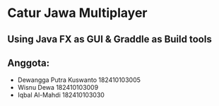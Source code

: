 # Catur Jawa Multiplayer
 
## Using Java FX as GUI & Graddle as Build tools 
 
## Anggota: 
- Dewangga Putra Kuswanto 182410103005
- Wisnu Dewa 182410103009
- Iqbal Al-Mahdi 182410103030

